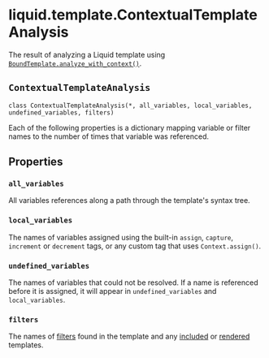 # liquid.template.ContextualTemplateAnalysis

The result of analyzing a Liquid template using [`BoundTemplate.analyze_with_context()`](./bound-template.md#analyze_with_context).

## `ContextualTemplateAnalysis`

`class ContextualTemplateAnalysis(*, all_variables, local_variables, undefined_variables, filters)`

Each of the following properties is a dictionary mapping variable or filter names to the number of times that variable was referenced.

## Properties

### `all_variables`

All variables references along a path through the template's syntax tree.

### `local_variables`

The names of variables assigned using the built-in `assign`, `capture`, `increment` or `decrement` tags, or any custom tag that uses `Context.assign()`.

### `undefined_variables`

The names of variables that could not be resolved. If a name is referenced before it is assigned, it will appear in `undefined_variables` and `local_variables`.

### `filters`

The names of [filters](../language/introduction.md#filters) found in the template and any [included](../language/tags.md#include) or [rendered](../language/tags.md#render) templates.
